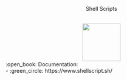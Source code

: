 <p style="text-align: center;"> Shell Scripts</p>
<div align="center">
 
  <br>
  <img height="100" src="https://www.profesionalreview.com/wp-content/uploads/2017/03/Shell-Script-Linux-1280x720.png" />
</div>
:open_book: Documentation: <br>
- :green_circle: https://www.shellscript.sh/ <br>
<br>
<div>
